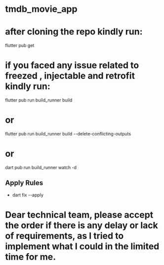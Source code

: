 # tmdb_movie_app


# after cloning the repo kindly run: 
flutter pub get


# if you faced any issue related to freezed , injectable and retrofit kindly run:
flutter pub run build_runner build
# or
flutter pub run build_runner build --delete-conflicting-outputs
# or
dart pub run build_runner watch -d

## Apply Rules
- dart fix --apply      



# Dear technical team, please accept the order if there is any delay or lack of requirements, as I tried to implement what I could in the limited time for me.